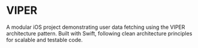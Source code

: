 # VIPER
A modular iOS project demonstrating user data fetching using the VIPER architecture pattern. Built with Swift, following clean architecture principles for scalable and testable code.
